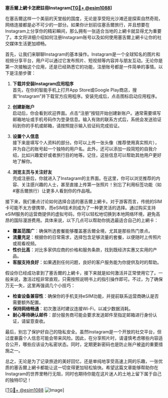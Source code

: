 **塞舌爾上網卡怎麽註冊Instagram[[TG💪+ @esim1088](https://t.me/s/esim1088)]**

在塞舌爾这样一个美丽的天堂般的国度，无论是享受阳光沙滩还是探索自然奇观，网络连接都是必不可少的一部分。如果你计划前往塞舌爾旅行，并且想要在Instagram上分享你的精彩瞬间，那么拥有一张适合当地的上網卡就显得尤为重要了。本文将详细介绍如何注册Instagram账号以及如何使用塞舌爾上網卡让你的社交媒体生活更加顺畅。

首先，让我们来聊聊Instagram的基本操作。Instagram是一个全球知名的图片和视频分享平台，用户可以通过它发布照片、短视频等内容并与朋友互动。无论你是第一次接触这个应用，还是已经熟悉它的功能，注册账号都是一件简单的事情。以下是注册步骤：

1. **下载并安装Instagram应用程序**  
   首先，在你的智能手机上打开App Store或Google Play商店，搜索“Instagram”并下载官方应用程序。安装完成后，点击图标启动应用程序。

2. **创建新账户**  
   启动后，你会看到欢迎界面。点击“注册”按钮开始创建新账户。通常需要填写邮箱地址或手机号码作为登录信息。输入有效的联系方式后，系统会发送验证码到你的手机或邮箱，请按照提示输入验证码完成验证。

3. **设置个人信息**  
   接下来是填写个人资料的部分。你可以上传一张头像（推荐使用真实照片），并为自己的账号起一个独特的用户名。此外，还可以添加一段简短的自我介绍，比如兴趣爱好或者旅行目的地等。记住，这些信息可以帮助其他用户更好地了解你。

4. **浏览主页与关注好友**  
   完成注册后，你就进入了Instagram的主界面。在这里，你可以浏览推荐的内容、关注感兴趣的人士，甚至直接上传第一张照片！别忘了利用标签功能（如#塞舌爾旅行）让更多人看到你的作品哦。

接下来，我们重点讨论如何选择合适的塞舌爾上網卡。对于游客而言，传统的SIM卡可能不太方便携带，而eSIM技术则成为了一种更灵活的选择。通过购买支持eSIM服务的运营商提供的虚拟号码，你可以轻松地切换到本地网络环境，避免高昂的国际漫游费用。具体来说，以下几点可以帮助你挑选最适合自己的上網卡：

- **覆盖范围广**：确保所选套餐能够覆盖塞舌爾全境，尤其是那些热门景点。
- **流量充足**：根据你的日常需求，选择包含足够流量的套餐，以便随时上传照片或观看视频。
- **性价比高**：对比多家供应商的价格和服务条款，找到既经济实惠又实用的产品。
- **客服支持良好**：如果遇到任何问题，良好的客户服务能为你提供及时的帮助。

假设你已经成功拿到了塞舌爾的上網卡，接下来就是如何激活并正常使用它了。一般来说，激活过程非常直观，只需按照说明书上的指引操作即可。不过，为了确保万无一失，这里再强调几个小技巧：

- **检查设备兼容性**：确保你的手机支持eSIM功能，并提前联系运营商确认是否需要额外配置。
- **保持网络畅通**：初次激活时建议连接Wi-Fi，以减少数据消耗。
- **耐心等待确认邮件**：部分服务商可能会要求发送邮件至指定邮箱进行身份认证，请留意查收。

最后，别忘了保护好自己的隐私安全。虽然Instagram是一个开放的社交平台，但过度暴露个人信息可能会带来风险。因此，在分享照片时，请谨慎考虑哪些内容适合公开，哪些应该设为私密状态。同时，定期更新密码也是防止账户被盗的重要措施之一。

总之，无论是为了记录旅途的美好回忆，还是单纯地享受高速上网的乐趣，一张优质的塞舌爾上網卡都能让这一切变得更加轻松愉快。希望这篇文章能够帮助你在Instagram的世界里畅行无阻，同时也期待你能在这片迷人的土地上留下属于自己的独特印记！

[[TG💪+ @esim1088](https://t.me/s/esim1088) ![Image](https://i.postimg.cc/4NQfJmqS/Snipaste-2025-05-13-00-14-12.png)]